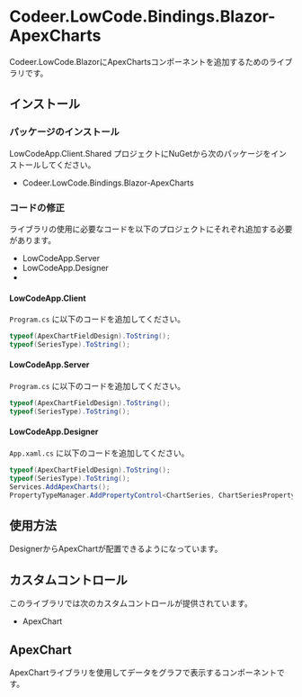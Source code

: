 # Codeer.LowCode.Bindings.Blazor-ApexCharts

Codeer.LowCode.BlazorにApexChartsコンポーネントを追加するためのライブラリです。

## インストール

### パッケージのインストール

LowCodeApp.Client.Shared プロジェクトにNuGetから次のパッケージをインストールしてください。

- Codeer.LowCode.Bindings.Blazor-ApexCharts

### コードの修正

ライブラリの使用に必要なコードを以下のプロジェクトにそれぞれ追加する必要があります。

- LowCodeApp.Server
- LowCodeApp.Designer
- 
#### LowCodeApp.Client

`Program.cs` に以下のコードを追加してください。

```csharp
typeof(ApexChartFieldDesign).ToString();
typeof(SeriesType).ToString();
```

#### LowCodeApp.Server

`Program.cs` に以下のコードを追加してください。

```csharp
typeof(ApexChartFieldDesign).ToString();
typeof(SeriesType).ToString();
```

#### LowCodeApp.Designer

`App.xaml.cs` に以下のコードを追加してください。

```csharp
typeof(ApexChartFieldDesign).ToString();
typeof(SeriesType).ToString();
Services.AddApexCharts();
PropertyTypeManager.AddPropertyControl<ChartSeries, ChartSeriesPropertyControl>();
```

## 使用方法

DesignerからApexChartが配置できるようになっています。

## カスタムコントロール

このライブラリでは次のカスタムコントロールが提供されています。

- ApexChart

## ApexChart

ApexChartライブラリを使用してデータをグラフで表示するコンポーネントです。
